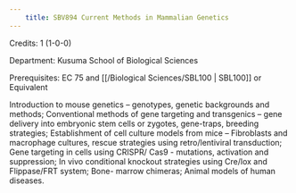 ```yaml
---
    title: SBV894 Current Methods in Mammalian Genetics
---
```

Credits: 1 (1-0-0)

Department: Kusuma School of Biological Sciences

Prerequisites: EC 75 and [[/Biological Sciences/SBL100 | SBL100]] or Equivalent

Introduction to mouse genetics – genotypes, genetic backgrounds and methods; Conventional methods of gene targeting and transgenics – gene delivery into embryonic stem cells or zygotes, gene-traps, breeding strategies; Establishment of cell culture models from mice – Fibroblasts and macrophage cultures, rescue strategies using retro/lentiviral transduction; Gene targeting in cells using CRISPR/ Cas9 - mutations, activation and suppression; In vivo conditional knockout strategies using Cre/lox and Flippase/FRT system; Bone- marrow chimeras; Animal models of human diseases.